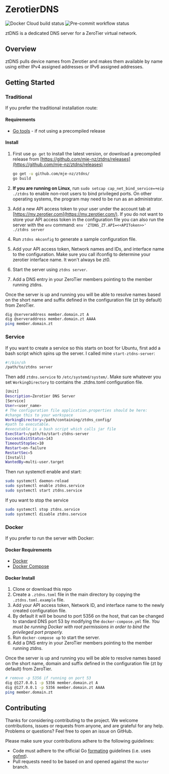 # ZerotierDNS
![Docker Cloud build status](https://img.shields.io/docker/cloud/build/mjenz/ztdns)
![Pre-commit workflow status](https://github.com/mje-nz/ztdns/workflows/Check/badge.svg)


ztDNS is a dedicated DNS server for a ZeroTier virtual network.

## Overview

ztDNS pulls device names from Zerotier and makes them available by name using either IPv4 assigned addresses or IPv6 assigned addresses.

## Getting Started

### Traditional

If you prefer the traditional installation route:

#### Requirements

* [Go tools](https://golang.org/doc/install) - if not using a precompiled release

#### Install

1. First use `go get` to install the latest version, or download a precompiled release from [https://github.com/mje-nz/ztdns/releases](https://github.com/mje-nz/ztdns/releases)
    ``` bash
    go get -u github.com/mje-nz/ztdns/
    go build
    ```
2. **If you are running on Linux**, run `sudo setcap cap_net_bind_service=+eip ./ztdns` to enable non-root users to bind privileged ports. On other operating systems, the program may need to be run as an administrator.

3. Add a new API access token to your user under the account tab at [https://my.zerotier.com](https://my.zerotier.com/).
    If you do not want to store your API access token in the configuration file you can also run the
    server with the `env` command: `env 'ZTDNS_ZT.API=<<APIToken>>' ./ztdns server`
4. Run `ztdns mkconfig` to generate a sample configuration file.
5. Add your API access token, Network names and IDs, and interface name to the configuration. Make sure you call ifconfig to determine your zerotier interface name. It won't always be zt0.
6. Start the server using `ztdns server`.
7. Add a DNS entry in your ZeroTier members pointing to the member running ztdns.

Once the server is up and running you will be able to resolve names based on the short name and suffix defined in the configuration file (zt by default) from ZeroTier.

```bash
dig @serveraddress member.domain.zt A
dig @serveraddress member.domain.zt AAAA
ping member.domain.zt
```

### Service

If you want to create a service so this starts on boot for Ubuntu, first add a bash script which spins up the server. I called mine `start-ztdns-server`:

```bash
#!/bin/sh
/path/to/ztdns server
```

Then add `ztdns.service` to `/etc/systemd/system/`. Make sure whatever you set `WorkingDirectory` to contains the .ztdns.toml configuration file.

```bash
[Unit]
Description=Zerotier DNS Server
[Service]
User=<user_name>
# The configuration file application.properties should be here:
#change this to your workspace
WorkingDirectory=/path/containing/ztdns_config/
#path to executable.
#executable is a bash script which calls jar file
ExecStart=/path/to/start-ztdns-server
SuccessExitStatus=143
TimeoutStopSec=10
Restart=on-failure
RestartSec=5
[Install]
WantedBy=multi-user.target
```

Then run systemctl enable and start:

```bash
sudo systemctl daemon-reload
sudo systemctl enable ztdns.service
sudo systemctl start ztdns.service
```

If you want to stop the service

```bash
sudo systemctl stop ztdns.service
sudo systemctl disable ztdns.service
```

### Docker

If you prefer to run the server with Docker:

#### Docker Requirements

* [Docker](https://docs.docker.com/install/)
* [Docker Compose](https://docs.docker.com/compose/install/)

#### Docker Install

1. Clone or download this repo
1. Create a `.ztdns.toml` file in the main directory by copying the `.ztdns.toml.example` file.
1. Add your API access token, Network ID, and interface name to the newly created configuration file.
1. By default it will be bound to port 5356 on the host, that can be changed to standard DNS port 53 by modifying the `docker-compose.yml` file. *You must be running Docker with root permissions in order to bind the privileged port properly.*
1. Run `docker-compose up` to start the server.
1. Add a DNS entry in your ZeroTier members pointing to the member running ztdns.

Once the server is up and running you will be able to resolve names based on the short name, domain and suffix defined in the configuration file (zt by default) from ZeroTier.

```bash
# remove -p 5356 if running on port 53
dig @127.0.0.1 -p 5356 member.domain.zt A
dig @127.0.0.1 -p 5356 member.domain.zt AAAA
ping member.domain.zt
```

## Contributing

Thanks for considering contributing to the project. We welcome contributions, issues or requests from anyone, and are grateful for any help. Problems or questions? Feel free to open an issue on GitHub.

Please make sure your contributions adhere to the following guidelines:

* Code must adhere to the official Go [formating](https://golang.org/doc/effective_go.html#formatting) guidelines  (i.e. uses [gofmt](https://golang.org/cmd/gofmt/)).
* Pull requests need to be based on and opened against the `master` branch.
